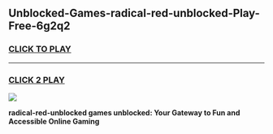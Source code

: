 
## Unblocked-Games-radical-red-unblocked-Play-Free-6g2q2
<h3>
<a href="https://premium76.site?title=radical-red-unblocked&ref=18A1">CLICK TO PLAY</a></h3>
<hr>

<h3>
<a href="https://premium76.site?title=radical-red-unblocked&ref=18A1">CLICK 2 PLAY</a>
  
</h3>

<a href="https://premium76.site?title=radical-red-unblocked&ref=18A1"><img src="https://clearcache.store/games.png"></a>


**radical-red-unblocked games unblocked: Your Gateway to Fun and Accessible Online Gaming**
